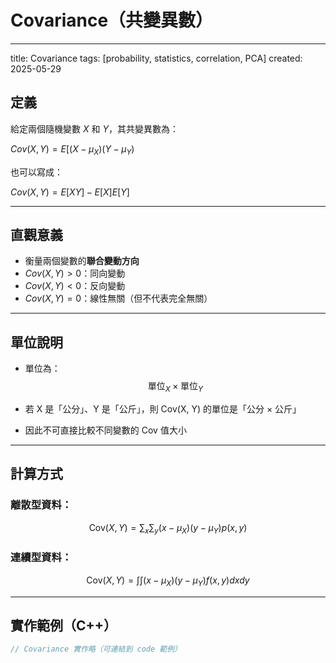 # Covariance（共變異數）

---
title: Covariance
tags: [probability, statistics, correlation, PCA]
created: 2025-05-29


## 定義

給定兩個隨機變數 $X$ 和 $Y$，其共變異數為：

$Cov(X, Y) = E[(X - \mu_X)(Y - \mu_Y)$

也可以寫成：

$Cov(X, Y) = E[XY] - E[X]E[Y]$

---

## 直觀意義

- 衡量兩個變數的**聯合變動方向**
- $Cov(X, Y) > 0$：同向變動
- $Cov(X, Y) < 0$：反向變動
- $Cov(X, Y) = 0$：線性無關（但不代表完全無關）

---

## 單位說明

- 單位為：
  $$
  \text{單位}_X \times \text{單位}_Y
  $$
  
- 若 X 是「公分」、Y 是「公斤」，則 Cov(X, Y) 的單位是「公分 × 公斤」
- 因此不可直接比較不同變數的 Cov 值大小

---

## 計算方式

### 離散型資料：

$$
\text{Cov}(X, Y) = \sum_x \sum_y (x - \mu_X)(y - \mu_Y)p(x, y)
$$



### 連續型資料：

$$
\text{Cov}(X, Y) = \int \int (x - \mu_X)(y - \mu_Y) f(x, y) dxdy
$$



---

## 實作範例（C++）

```cpp
// Covariance 實作略（可連結到 code 範例）
